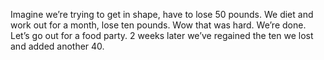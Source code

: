 Imagine we’re trying to get in shape, have to lose 50 pounds. We diet and work out for a month, lose ten pounds. Wow that was hard. We’re done. Let’s go out for a food party. 2 weeks later we’ve regained the ten we lost and added another 40.
